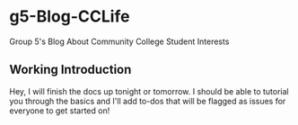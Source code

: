 # g5-Blog-CCLife
Group 5's Blog About Community College Student Interests

## Working Introduction
Hey, I will finish the docs up tonight or tomorrow. I should be able to tutorial you through the basics and I'll add to-dos that will be flagged as issues for everyone to get started on!
